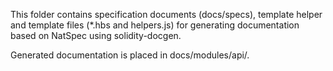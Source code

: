 This folder contains specification documents (docs/specs), template helper and 
template files (\*.hbs and helpers.js) for generating documentation based on 
NatSpec using solidity-docgen.

Generated documentation is placed in docs/modules/api/.
